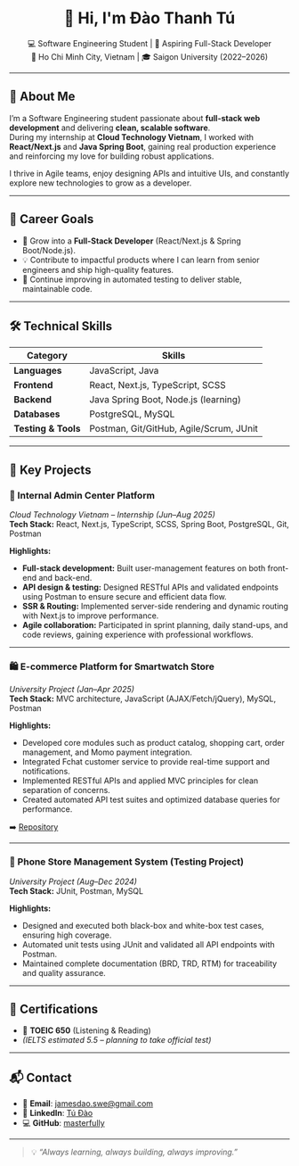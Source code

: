 <h1 align="center">👋 Hi, I'm Đào Thanh Tú</h1>
<p align="center">
  💻 Software Engineering Student | 🌱 Aspiring Full-Stack Developer<br>
  📍 Ho Chi Minh City, Vietnam | 🎓 Saigon University (2022–2026)
</p>

---

## 🌟 About Me

I’m a Software Engineering student passionate about **full-stack web development** and delivering **clean, scalable software**.  
During my internship at **Cloud Technology Vietnam**, I worked with **React/Next.js** and **Java Spring Boot**, gaining real production experience and reinforcing my love for building robust applications.

I thrive in Agile teams, enjoy designing APIs and intuitive UIs, and constantly explore new technologies to grow as a developer.

---

## 🎯 Career Goals

- 🚀 Grow into a **Full-Stack Developer** (React/Next.js & Spring Boot/Node.js).  
- 💡 Contribute to impactful products where I can learn from senior engineers and ship high-quality features.  
- 🔄 Continue improving in automated testing to deliver stable, maintainable code.

---

## 🛠️ Technical Skills

| Category | Skills |
|---------|--------|
| **Languages** | JavaScript, Java |
| **Frontend** | React, Next.js, TypeScript, SCSS |
| **Backend** | Java Spring Boot, Node.js (learning) |
| **Databases** | PostgreSQL, MySQL |
| **Testing & Tools** | Postman, Git/GitHub, Agile/Scrum, JUnit |

---

## 🚀 Key Projects

### 🔑 Internal Admin Center Platform  
*Cloud Technology Vietnam – Internship (Jun–Aug 2025)*  
**Tech Stack:** React, Next.js, TypeScript, SCSS, Spring Boot, PostgreSQL, Git, Postman  

**Highlights:**  
- **Full-stack development:** Built user-management features on both front-end and back-end.  
- **API design & testing:** Designed RESTful APIs and validated endpoints using Postman to ensure secure and efficient data flow.  
- **SSR & Routing:** Implemented server-side rendering and dynamic routing with Next.js to improve performance.  
- **Agile collaboration:** Participated in sprint planning, daily stand-ups, and code reviews, gaining experience with professional workflows.

---

### 🛍 E-commerce Platform for Smartwatch Store  
*University Project (Jan–Apr 2025)*  
**Tech Stack:** MVC architecture, JavaScript (AJAX/Fetch/jQuery), MySQL, Postman  

**Highlights:**  
- Developed core modules such as product catalog, shopping cart, order management, and Momo payment integration.  
- Integrated Fchat customer service to provide real-time support and notifications.  
- Implemented RESTful APIs and applied MVC principles for clean separation of concerns.  
- Created automated API test suites and optimized database queries for performance.

➡️ [Repository](https://github.com/LilsShine142/WebPHP_DoAn_EC)

---

### 🧪 Phone Store Management System (Testing Project)  
*University Project (Aug–Dec 2024)*  
**Tech Stack:** JUnit, Postman, MySQL  

**Highlights:**  
- Designed and executed both black-box and white-box test cases, ensuring high coverage.  
- Automated unit tests using JUnit and validated all API endpoints with Postman.  
- Maintained complete documentation (BRD, TRD, RTM) for traceability and quality assurance.

---

## 📜 Certifications

- 📝 **TOEIC 650** (Listening & Reading)  
- *(IELTS estimated 5.5 – planning to take official test)*

---

## 📬 Contact

- 📧 **Email**: [jamesdao.swe@gmail.com](mailto:daothanhtuforjob@gmail.com)  
- 💼 **LinkedIn**: [Tú Đào](https://www.linkedin.com/in/t%C3%BA-%C4%91%C3%A0o-2087b026a/)  
- 💻 **GitHub**: [masterfully](https://github.com/masterfully)

---

> 💡 *“Always learning, always building, always improving.”*

